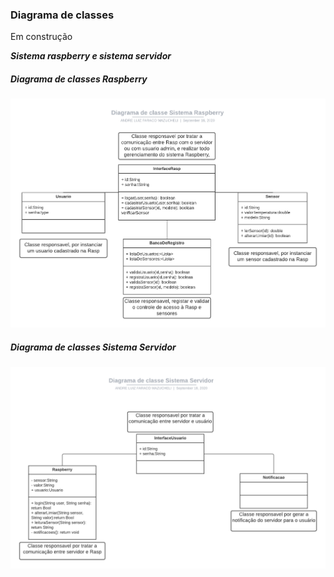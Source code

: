 ### Diagrama de classes

Em construção

***Sistema raspberry e sistema servidor***

##### Diagrama de classes Raspberry

![Diagrama-classe-Rasp](images/diagrama-classes-raspberry.png)

##### Diagrama de classes Sistema Servidor

![Diagrama-classe-Server](images/diagrama-classes-servidor.png)
